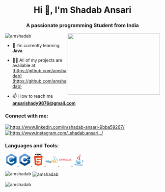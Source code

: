 <h1 align="center">Hi 👋, I'm Shadab Ansari</h1>
<h3 align="center">A passionate programming Student from India</h3>
<img width="300" height="200" align="right" src="https://media0.giphy.com/media/qgQUggAC3Pfv687qPC/200w.gif?cid=790b761157sfiw1ovbljfeooxndhl77kosrbv28udstnmt4o&ep=v1_gifs_search&rid=200w.gif&ct=g"/>

<p align="left"> <img src="https://komarev.com/ghpvc/?username=amshadab&label=Profile%20views&color=0e75b6&style=flat" alt="amshadab" /> </p>

- 🌱 I’m currently learning **Java**

- 👨‍💻 All of my projects are available at [https://github.com/amshadab](https://github.com/amshadab)

- 📫 How to reach me **ansarishady9876@gmail.com**

<h3 align="left">Connect with me:</h3>
<p align="left">
<a href="https://linkedin.com/in/https://www.linkedin.com/in/shadab-ansari-9bba59267/" target="blank"><img align="center" src="https://raw.githubusercontent.com/rahuldkjain/github-profile-readme-generator/master/src/images/icons/Social/linked-in-alt.svg" alt="https://www.linkedin.com/in/shadab-ansari-9bba59267/" height="30" width="40" /></a>
<a href="https://instagram.com/https://www.instagram.com/_shadab.ansari._/" target="blank"><img align="center" src="https://raw.githubusercontent.com/rahuldkjain/github-profile-readme-generator/master/src/images/icons/Social/instagram.svg" alt="https://www.instagram.com/_shadab.ansari._/" height="30" width="40" /></a>
</p>


<h3 align="left">Languages and Tools:</h3>
<p align="left"> <a href="https://www.cprogramming.com/" target="_blank" rel="noreferrer"> <img src="https://raw.githubusercontent.com/devicons/devicon/master/icons/c/c-original.svg" alt="c" width="40" height="40"/> </a> <a href="https://www.w3schools.com/cpp/" target="_blank" rel="noreferrer"> <img src="https://raw.githubusercontent.com/devicons/devicon/master/icons/cplusplus/cplusplus-original.svg" alt="cplusplus" width="40" height="40"/> </a> <a href="https://www.w3.org/html/" target="_blank" rel="noreferrer"> <img src="https://raw.githubusercontent.com/devicons/devicon/master/icons/html5/html5-original-wordmark.svg" alt="html5" width="40" height="40"/> </a> <a href="https://www.mysql.com/" target="_blank" rel="noreferrer"> <img src="https://raw.githubusercontent.com/devicons/devicon/master/icons/mysql/mysql-original-wordmark.svg" alt="mysql" width="40" height="40"/> </a> <a href="https://www.oracle.com/" target="_blank" rel="noreferrer"> <img src="https://raw.githubusercontent.com/devicons/devicon/master/icons/oracle/oracle-original.svg" alt="oracle" width="40" height="40"/> </a> 
</a>
  <a href="https://www.java.com/" target="_blank" rel="noreferrer">
    <img src="https://raw.githubusercontent.com/devicons/devicon/master/icons/java/java-original.svg" alt="java" width="40" height="40"/>
  </a></p>

<p><img align="left" src="https://github-readme-stats.vercel.app/api/top-langs?username=amshadab&show_icons=true&locale=en&layout=compact" alt="amshadab" /></p>

<p>&nbsp;<img align="center" src="https://github-readme-stats.vercel.app/api?username=amshadab&show_icons=true&locale=en" alt="amshadab" /></p>

<p><img align="center" src="https://github-readme-streak-stats.herokuapp.com/?user=amshadab&" alt="amshadab" /></p>
